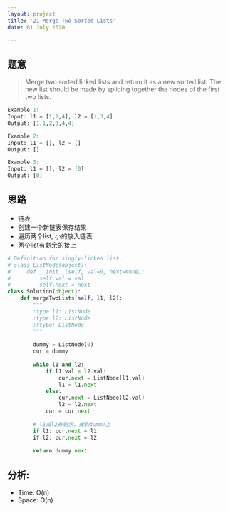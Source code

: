 ```yaml
---
layout: project
title: '21-Merge Two Sorted Lists'
date: 01 July 2020

---
```

## 题意
> Merge two sorted linked lists and return it as a new sorted list. The new list should be made by splicing together the nodes of the first two lists.

~~~python
Example 1:
Input: l1 = [1,2,4], l2 = [1,3,4]
Output: [1,1,2,3,4,4]

Example 2:
Input: l1 = [], l2 = []
Output: []

Example 3:
Input: l1 = [], l2 = [0]
Output: [0]
~~~

## 思路
- 链表
- 创建一个新链表保存结果
- 遍历两个list, 小的放入链表
- 两个list有剩余的接上

~~~python
# Definition for singly-linked list.
# class ListNode(object):
#     def __init__(self, val=0, next=None):
#         self.val = val
#         self.next = next
class Solution(object):
    def mergeTwoLists(self, l1, l2):
        """
        :type l1: ListNode
        :type l2: ListNode
        :rtype: ListNode
        """
        
        dummy = ListNode(0)
        cur = dummy
        
        while l1 and l2:
            if l1.val < l2.val:
                cur.next = ListNode(l1.val)
                l1 = l1.next
            else:
                cur.next = ListNode(l2.val)
                l2 = l2.next
            cur = cur.next
            
        # l1或l2有剩余，接到dummy上
        if l1: cur.next = l1
        if l2: cur.next = l2
            
        return dummy.next
~~~

## 分析:
- Time: O(n) 
- Space: O(n) 
